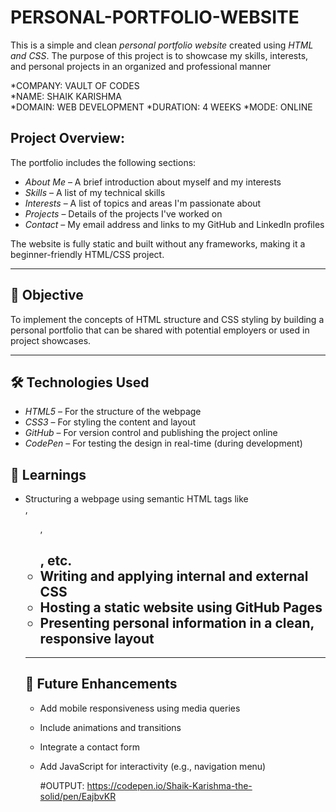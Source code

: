 # PERSONAL-PORTFOLIO-WEBSITE

This is a simple and clean *personal portfolio website* created using *HTML and CSS*. The purpose of this project is to showcase my skills, interests, and personal projects in an organized and professional manner

*COMPANY: VAULT OF CODES  
*NAME: SHAIK KARISHMA  
*DOMAIN: WEB DEVELOPMENT 
*DURATION: 4 WEEKS 
*MODE: ONLINE


 ## Project Overview:

The portfolio includes the following sections:

- *About Me* – A brief introduction about myself and my interests
- *Skills* – A list of my technical skills
- *Interests* – A list of topics and areas I'm passionate about
- *Projects* – Details of the projects I've worked on
- *Contact* – My email address and links to my GitHub and LinkedIn profiles

The website is fully static and built without any frameworks, making it a beginner-friendly HTML/CSS project.

---

## 🎯 Objective

To implement the concepts of HTML structure and CSS styling by building a personal portfolio that can be shared with potential employers or used in project showcases.

---

## 🛠 Technologies Used

- *HTML5* – For the structure of the webpage
- *CSS3* – For styling the content and layout
- *GitHub* – For version control and publishing the project online
- *CodePen* – For testing the design in real-time (during development)

## 🧠 Learnings

- Structuring a webpage using semantic HTML tags like <section>, <ul>, <h1>, etc.
- Writing and applying internal and external CSS
- Hosting a static website using GitHub Pages
- Presenting personal information in a clean, responsive layout

---

## 🚀 Future Enhancements

- Add mobile responsiveness using media queries
- Include animations and transitions
- Integrate a contact form
- Add JavaScript for interactivity (e.g., navigation menu)


  #OUTPUT:
  https://codepen.io/Shaik-Karishma-the-solid/pen/EajbvKR

